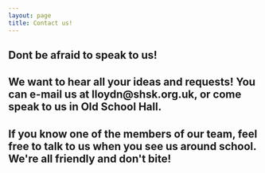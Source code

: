 ```yaml
---
layout: page
title: Contact us!
---
```


## Dont be afraid to speak to us! ##
<h2>We want to hear all your ideas and requests! You can e-mail us at lloydn@shsk.org.uk, or come speak to us in Old School Hall.</h2>
<h2>If you know one of the members of our team, feel free to talk to us when you see us around school. We're all friendly and don't bite!<h2/>
